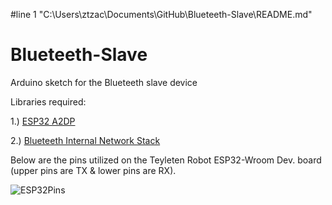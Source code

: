 #line 1 "C:\\Users\\ztzac\\Documents\\GitHub\\Blueteeth-Slave\\README.md"
# Blueteeth-Slave
Arduino sketch for the Blueteeth slave device


Libraries required:

1.) [ESP32 A2DP](https://github.com/pschatzmann/ESP32-A2DP)

2.) [Blueteeth Internal Network Stack](https://github.com/MrTriggerMcFragger/Blueteeth-Internal-Network-Stack)

Below are the pins utilized on the Teyleten Robot ESP32-Wroom Dev. board (upper pins are TX & lower pins are RX).

![ESP32Pins](https://github.com/MrTriggerMcFragger/Blueteeth-Slave/assets/78004809/dd8a93c0-2975-49e4-bc21-2329cca75500)

